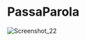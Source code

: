 # PassaParola

![Screenshot_22](https://user-images.githubusercontent.com/32926347/64923811-634dbe00-d7e6-11e9-82e7-8d6a20e001cd.png)

